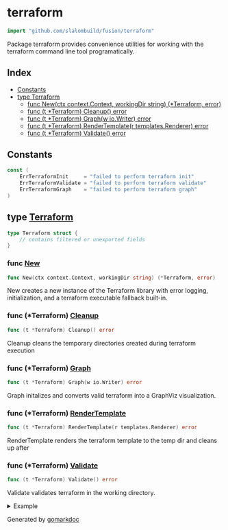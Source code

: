 <!-- Code generated by gomarkdoc. DO NOT EDIT -->

# terraform

```go
import "github.com/slalombuild/fusion/terraform"
```

Package terraform provides convenience utilities for working with the terraform command line tool programatically\.

## Index

- [Constants](<#constants>)
- [type Terraform](<#type-terraform>)
  - [func New(ctx context.Context, workingDir string) (*Terraform, error)](<#func-new>)
  - [func (t *Terraform) Cleanup() error](<#func-terraform-cleanup>)
  - [func (t *Terraform) Graph(w io.Writer) error](<#func-terraform-graph>)
  - [func (t *Terraform) RenderTemplate(r templates.Renderer) error](<#func-terraform-rendertemplate>)
  - [func (t *Terraform) Validate() error](<#func-terraform-validate>)


## Constants

```go
const (
    ErrTerraformInit     = "failed to perform terraform init"
    ErrTerraformValidate = "failed to perform terraform validate"
    ErrTerraformGraph    = "failed to perform terraform graph"
)
```

## type [Terraform](<https://github.com/slalombuild/fusion/blob/main/terraform/terraform.go#L21-L26>)

```go
type Terraform struct {
    // contains filtered or unexported fields
}
```

### func [New](<https://github.com/slalombuild/fusion/blob/main/terraform/terraform.go#L31>)

```go
func New(ctx context.Context, workingDir string) (*Terraform, error)
```

New creates a new instance of the Terraform library with error logging\, initialization\, and a terraform executable fallback built\-in\.

### func \(\*Terraform\) [Cleanup](<https://github.com/slalombuild/fusion/blob/main/terraform/terraform.go#L107>)

```go
func (t *Terraform) Cleanup() error
```

Cleanup cleans the temporary directories created during terraform execution

### func \(\*Terraform\) [Graph](<https://github.com/slalombuild/fusion/blob/main/terraform/terraform.go#L86>)

```go
func (t *Terraform) Graph(w io.Writer) error
```

Graph initalizes and converts valid terraform into a GraphViz visualization\.

### func \(\*Terraform\) [RenderTemplate](<https://github.com/slalombuild/fusion/blob/main/terraform/terraform.go#L61>)

```go
func (t *Terraform) RenderTemplate(r templates.Renderer) error
```

RenderTemplate renders the terraform template to the temp dir and cleans up after

### func \(\*Terraform\) [Validate](<https://github.com/slalombuild/fusion/blob/main/terraform/terraform.go#L77>)

```go
func (t *Terraform) Validate() error
```

Validate validates terraform in the working directory\.

<details><summary>Example</summary>
<p>

```go
package main

import (
	"context"
	"github.com/slalombuild/fusion/templates/aws"
	"github.com/slalombuild/fusion/terraform"
	"log"
)

func main() {
	// Create a new terraform instance
	tf, err := terraform.New(context.Background(), ".")
	if err != nil {
		log.Fatal(err)
	}

	// Build a new lambda function
	lambda := aws.NewLambdaFunction("foo", "index.js", "handler", "GO1.X")

	// Render the template to the terraform temp dir
	err = tf.RenderTemplate(lambda)
	if err != nil {
		log.Fatal(err)
	}

	// Validate terraform in temp dir
	err = tf.Validate()
	if err != nil {
		log.Fatal(err)
	}
}
```

</p>
</details>



Generated by [gomarkdoc](<https://github.com/princjef/gomarkdoc>)
